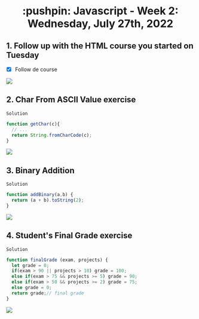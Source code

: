 <h1 align="center">:pushpin: Javascript - Week 2: Wednesday, July 27th, 2022</h1>

<h2>1. Follow up with the HTML course you started on Tuesday</h2>

- [x] Follow de course

<img src="https://i.ibb.co/1X6sS5z/imagen-2022-08-01-153757999.png">

<h2>2. Char From ASCII Value exercise</h2>

`Solution`
```javascript
function getChar(c){
  // ...
  return String.fromCharCode(c);
}
```
<img src="https://i.ibb.co/6gGQRsD/imagen-2022-08-01-161710703.png">

<h2>3. Binary Addition</h2>

`Solution`

```javascript
function addBinary(a,b) {
  return (a + b).toString(2); 
}
```
<img src="https://i.ibb.co/bRrVLkj/imagen-2022-08-01-162740570.png">

<h2>4. Student's Final Grade exercise</h2>

`Solution`

```javascript
function finalGrade (exam, projects) {
  let grade = 0;
  if(exam > 90 || projects > 10) grade = 100;
  else if(exam > 75 && projects >= 5) grade = 90;
  else if(exam > 50 && projects >= 2) grade = 75;
  else grade = 0;
  return grade;// final grade
}
```
<img src="https://i.ibb.co/M857xKp/imagen-2022-08-01-164056496.png">
